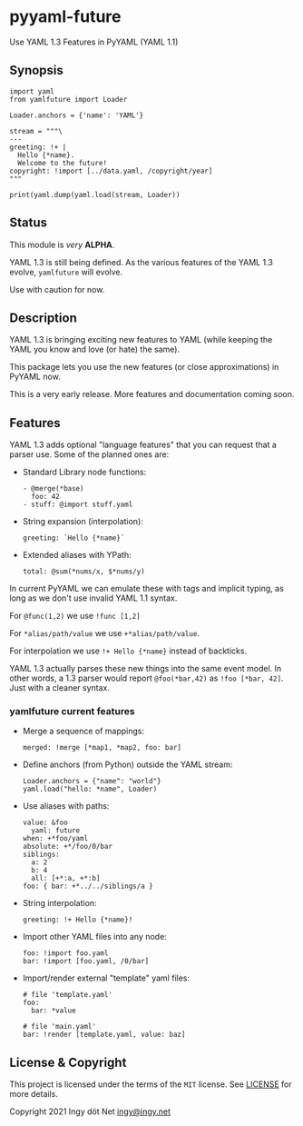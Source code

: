 pyyaml-future
=============

Use YAML 1.3 Features in PyYAML (YAML 1.1)

## Synopsis
```
import yaml
from yamlfuture import Loader

Loader.anchors = {'name': 'YAML'}

stream = """\
---
greeting: !+ |
  Hello {*name}.
  Welcome to the future!
copyright: !import [../data.yaml, /copyright/year]
"""

print(yaml.dump(yaml.load(stream, Loader))
```

## Status

This module is *very* **ALPHA**.

YAML 1.3 is still being defined.
As the various features of the YAML 1.3 evolve, `yamlfuture` will evolve.

Use with caution for now.

## Description

YAML 1.3 is bringing exciting new features to YAML (while keeping the YAML you
know and love (or hate) the same).

This package lets you use the new features (or close approximations) in PyYAML
now.

This is a very early release.
More features and documentation coming soon.

## Features

YAML 1.3 adds optional "language features" that you can request that a parser
use.
Some of the planned ones are:

* Standard Library node functions:
  ```
  - @merge(*base)
    foo: 42
  - stuff: @import stuff.yaml
  ```

* String expansion (interpolation):
  ```
  greeting: `Hello {*name}`
  ```

* Extended aliases with YPath:
  ```
  total: @sum(*nums/x, $*nums/y)
  ```

In current PyYAML we can emulate these with tags and implicit typing, as long
as we don't use invalid YAML 1.1 syntax.

For `@func(1,2)` we use `!func [1,2]`

For `*alias/path/value` we use `+*alias/path/value`.

For interpolation we use `!+ Hello {*name}` instead of backticks.

YAML 1.3 actually parses these new things into the same event model.
In other words, a 1.3 parser would report `@foo(*bar,42)` as `!foo [*bar, 42]`.
Just with a cleaner syntax.

### yamlfuture current features

* Merge a sequence of mappings:
  ```
  merged: !merge [*map1, *map2, foo: bar]
  ```

* Define anchors (from Python) outside the YAML stream:
  ```
  Loader.anchors = {"name": "world"}
  yaml.load("hello: *name", Loader)
  ```

* Use aliases with paths:
  ```
  value: &foo
    yaml: future
  when: +*foo/yaml
  absolute: +*/foo/0/bar
  siblings:
    a: 2
    b: 4
    all: [+*:a, +*:b]
  foo: { bar: +*../../siblings/a }
  ```

* String interpolation:
  ```
  greeting: !+ Hello {*name}!
  ```

* Import other YAML files into any node:
  ```
  foo: !import foo.yaml
  bar: !import [foo.yaml, /0/bar]
  ```

* Import/render external "template" yaml files:
  ```
  # file 'template.yaml'
  foo:
    bar: *value

  # file 'main.yaml'
  bar: !render [template.yaml, value: baz]
  ```

## License & Copyright

This project is licensed under the terms of the `MIT` license.
See [LICENSE](https://github.com/yaml/pyyaml-future/blob/main/LICENSE) for more
details.

Copyright 2021 Ingy döt Net <ingy@ingy.net>

